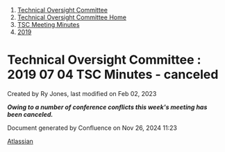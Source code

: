 1. [Technical Oversight Committee](index.html)
2. [Technical Oversight Committee Home](Technical-Oversight-Committee-Home_21430274.html)
3. [TSC Meeting Minutes](TSC-Meeting-Minutes_21448544.html)
4. [2019](2019_21448546.html)

# Technical Oversight Committee : 2019 07 04 TSC Minutes - canceled

Created by Ry Jones, last modified on Feb 02, 2023

***Owing to a number of conference conflicts this week's meeting has been canceled.***

Document generated by Confluence on Nov 26, 2024 11:23

[Atlassian](http://www.atlassian.com/)
